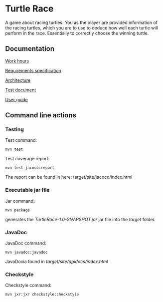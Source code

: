 # Turtle Race

A game about racing turtles. You as the player are provided information of the racing turtles, which you are to use to deduce how well each turtle will perform in the race. Essentially to correctly choose the winning turtle.

## Documentation
[Work hours](https://github.com/SirVeggie/otm-harjoitustyo/blob/master/Documentation/work_hours.md)

[Requirements specification](https://github.com/SirVeggie/otm-harjoitustyo/blob/master/Documentation/requirements_specification.md)

[Architecture](https://github.com/SirVeggie/otm-harjoitustyo/blob/master/Documentation/architecture.md)

[Test document](https://github.com/SirVeggie/otm-harjoitustyo/blob/master/Documentation/Test%20document.md)

[User guide](https://github.com/SirVeggie/otm-harjoitustyo/blob/master/Documentation/User%20guide.md)

## Command line actions

### Testing

Test command:

```
mvn test
```

Test coverage report:

```
mvn test jacoco:report
```

The report can be found in here: target/site/jacoco/index.html

### Executable jar file

Jar command:

```
mvn package
```

generates the _TurtleRace-1.0-SNAPSHOT.jar_ jar file into the _target_ folder.

### JavaDoc

JavaDoc command:

```
mvn javadoc:javadoc
```

JavaDocia found in _target/site/apidocs/index.html_

### Checkstyle

Checkstyle command:

```
mvn jxr:jxr checkstyle:checkstyle
```
